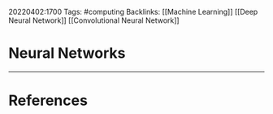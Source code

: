 20220402:1700
Tags: #computing 
Backlinks: [[Machine Learning]] [[Deep Neural Network]] [[Convolutional Neural Network]]
# Neural Networks




---
# References

